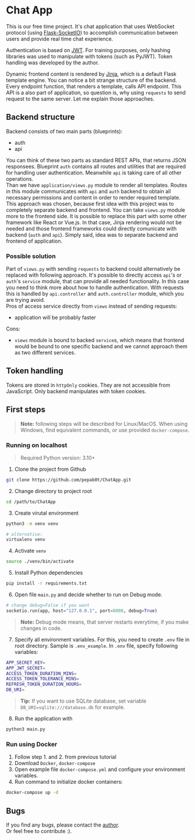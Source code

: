 # Chat App

This is our free time project. It's chat application that uses WebSocket protocol (using [Flask-SocketIO](https://flask-socketio.readthedocs.io/en/latest/)) to accomplish communication between users and provide real time chat experience.

Authentication is based on [JWT](https://jwt.io/). For training purposes, only hashing libraries was used to manipulate with tokens (such as PyJWT). Token handling was developed by the author.

Dynamic frontend content is rendered by [Jinja](https://jinja.palletsprojects.com/en/3.1.x/), which is a default Flask template engine. You can notice a bit strange structure of the backend. Every endpoint function, that renders a template, calls API endpoint. This API is a also part of application, so question is, why using `requests` to send request to the same server. Let me explain those approaches.

## Backend structure
Backend consists of two main parts (blueprints):
- auth
- api

You can think of these two parts as standard REST APIs, that returns JSON responsees. Blueprint `auth` contains all routes and utilities that are required for handling user authentication. Meanwhile `api` is taking care of all other operations.\
Than we have `application/views.py` module to render all templates. Routes in this module communicates with `api` and `auth` backend to obtain all necessary permissions and content in order to render required template. This approach was chosen, because first idea with this project was to completely separate backend and frontend. You can take `views.py` module more to the frontend side. It is possible to replace this part with some other framework like React or Vue.js. In that case, Jinja rendering would not be needed and those frontend frameworks could directly comunicate with backend (`auth` and `api`). Simply said, idea was to separate backend and frontend of application.

### Possible solution
Part of `views.py` with sending `requests` to backend could alternatively be replaced with following approach. It's possible to directly access `api`'s or `auth`'s `service` module, that can provide all needed functionality. In this case you need to think more about how to handle authentication. With requests this is handled by `api.controller` and `auth.controller` module, which you are trying avoid. \
Pros of access service directly from `views` instead of sending requests:
- application will be probably faster

Cons:
- `views` module is bound to backed `service`s, which means that frontend would be bound to one specific backend and we cannot approach them as two different services. 

## Token handling
Tokens are stored in `httpOnly` cookies. They are not accessible from JavaScript. Only backend manipulates with token cookies.

## First steps

> __Note:__ following steps will be described for Linux/MacOS. When using Windows, find equivalent commands, or use provided `docker-compose`.

### Running on localhost
> Required Python version: 3.10+
1. Clone the project from Github
```bash
git clone https://github.com/pepab0t/ChatApp.git
```
2. Change directory to project root
```bash
cd /path/to/ChatApp
```
3. Create virutal environment
```bash
python3 -m venv venv

# alternative:
virtualenv venv
```
4. Activate `venv` 
```bash
source ./venv/bin/activate
```
5. Install Python dependencies
```bash
pip install -r requirements.txt
```
6. Open file `main.py` and decide whether to run on Debug mode.
```python
# change debug=False if you want
socketio.run(app, host="127.0.0.1", port=8000, debug=True)
```
> __Note:__ Debug mode means, that server restarts everytime, if you make changes in code.

7. Specify all environment variables. For this, you need to create `.env` file in root directory. Sample is `.env_example`.
In `.env` file, specify following variables:
```bash
APP_SECRET_KEY=
APP_JWT_SECRET=
ACCESS_TOKEN_DURATION_MINS=
ACCESS_TOKEN_TOLERANCE_MINS=
REFRESH_TOKEN_DURATION_HOURS=
DB_URI=
```
> __Tip:__ If you want to use SQLite database, set variable `DB_URI=sqlite:///database.db` for example.

8. Run the application with
```bash
python3 main.py
```

### Run using Docker
1. Follow step 1. and 2. from previous tutorial
2. Download `Docker`, `docker-compose`
3. Open example file `docker-compose.yml` and configure your environment variables.
4. Run command to initialize docker containers:
```bash
docker-compose up -d
```

## Bugs
If you find any bugs, please contact the [author](https://github.com/pepab0t).\
Or feel free to contribute :).
